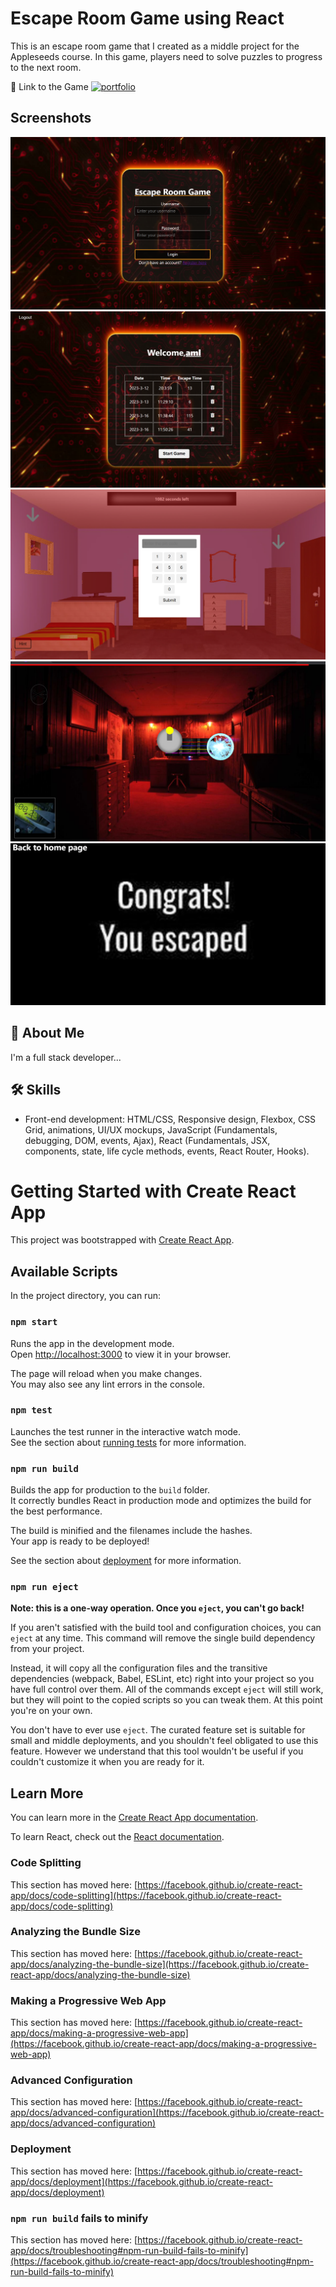 
# Escape Room Game using React

This is an escape room game that I created as a middle project for the Appleseeds course. In this game, players need to solve puzzles to progress to the next room.

🔗 Link to the Game [![portfolio](https://img.shields.io/badge/try.to.escape-000?style=for-the-badge&logo=ko-fi&logoColor=white)](https://escape-room-canyouescape.netlify.app/)

## Screenshots

![login](https://github.com/amlkh2724/Escape.Room-/blob/main/src/pages/assests/login.png?raw=true)
![home](https://github.com/amlkh2724/Escape.Room-/blob/main/src/pages/assests/home.png?raw=true)
![room-1](https://github.com/amlkh2724/Escape.Room-/blob/main/src/pages/assests/room-1.png?raw=true)
![room-2](https://github.com/amlkh2724/Escape.Room-/blob/main/src/pages/assests/room2.png?raw=true)
![winpage](https://github.com/amlkh2724/Escape.Room-/blob/main/src/pages/assests/winpage.png?raw=true)

## 🚀 About Me

I'm a full stack developer...

## 🛠 Skills

- Front-end development: HTML/CSS, Responsive design, Flexbox, CSS Grid, animations, UI/UX mockups, JavaScript (Fundamentals, debugging, DOM, events, Ajax), React (Fundamentals, JSX, components, state, life cycle methods, events, React Router, Hooks).






# Getting Started with Create React App

This project was bootstrapped with [Create React App](https://github.com/facebook/create-react-app).

## Available Scripts

In the project directory, you can run:

### `npm start`

Runs the app in the development mode.\
Open [http://localhost:3000](http://localhost:3000) to view it in your browser.

The page will reload when you make changes.\
You may also see any lint errors in the console.

### `npm test`

Launches the test runner in the interactive watch mode.\
See the section about [running tests](https://facebook.github.io/create-react-app/docs/running-tests) for more information.

### `npm run build`

Builds the app for production to the `build` folder.\
It correctly bundles React in production mode and optimizes the build for the best performance.

The build is minified and the filenames include the hashes.\
Your app is ready to be deployed!

See the section about [deployment](https://facebook.github.io/create-react-app/docs/deployment) for more information.

### `npm run eject`

**Note: this is a one-way operation. Once you `eject`, you can't go back!**

If you aren't satisfied with the build tool and configuration choices, you can `eject` at any time. This command will remove the single build dependency from your project.

Instead, it will copy all the configuration files and the transitive dependencies (webpack, Babel, ESLint, etc) right into your project so you have full control over them. All of the commands except `eject` will still work, but they will point to the copied scripts so you can tweak them. At this point you're on your own.

You don't have to ever use `eject`. The curated feature set is suitable for small and middle deployments, and you shouldn't feel obligated to use this feature. However we understand that this tool wouldn't be useful if you couldn't customize it when you are ready for it.

## Learn More

You can learn more in the [Create React App documentation](https://facebook.github.io/create-react-app/docs/getting-started).

To learn React, check out the [React documentation](https://reactjs.org/).

### Code Splitting

This section has moved here: [https://facebook.github.io/create-react-app/docs/code-splitting](https://facebook.github.io/create-react-app/docs/code-splitting)

### Analyzing the Bundle Size

This section has moved here: [https://facebook.github.io/create-react-app/docs/analyzing-the-bundle-size](https://facebook.github.io/create-react-app/docs/analyzing-the-bundle-size)

### Making a Progressive Web App

This section has moved here: [https://facebook.github.io/create-react-app/docs/making-a-progressive-web-app](https://facebook.github.io/create-react-app/docs/making-a-progressive-web-app)

### Advanced Configuration

This section has moved here: [https://facebook.github.io/create-react-app/docs/advanced-configuration](https://facebook.github.io/create-react-app/docs/advanced-configuration)

### Deployment

This section has moved here: [https://facebook.github.io/create-react-app/docs/deployment](https://facebook.github.io/create-react-app/docs/deployment)

### `npm run build` fails to minify

This section has moved here: [https://facebook.github.io/create-react-app/docs/troubleshooting#npm-run-build-fails-to-minify](https://facebook.github.io/create-react-app/docs/troubleshooting#npm-run-build-fails-to-minify)
